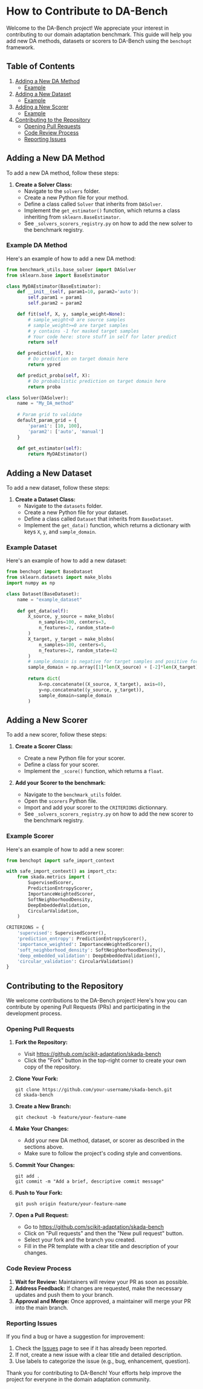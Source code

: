 # How to Contribute to DA-Bench

Welcome to the DA-Bench project! We appreciate your interest in contributing to our domain adaptation benchmark. This guide will help you add new DA methods, datasets or scorers to DA-Bench using the `benchopt` framework.

## Table of Contents
1. [Adding a New DA Method](#adding-a-new-da-method)
    - [Example](#example-da-method)
2. [Adding a New Dataset](#adding-a-new-dataset)
    - [Example](#example-dataset)
3. [Adding a New Scorer](#adding-a-new-scorer)
    - [Example](#example-scorer)
4. [Contributing to the Repository](#contributing-to-the-repository)
    - [Opening Pull Requests](#opening-pull-requests)
    - [Code Review Process](#code-review-process)
    - [Reporting Issues](#reporting-issues)

## Adding a New DA Method

To add a new DA method, follow these steps:

1. **Create a Solver Class:**
   - Navigate to the `solvers` folder.
   - Create a new Python file for your method.
   - Define a class called `Solver` that inherits from `DASolver`.
   - Implement the `get_estimator()` function, which returns a class inheriting from `sklearn.BaseEstimator`.
   - See `_solvers_scorers_registry.py` on how to add the new solver to the benchmark registry. 

### Example DA Method

Here's an example of how to add a new DA method:

```python
from benchmark_utils.base_solver import DASolver
from sklearn.base import BaseEstimator

class MyDAEstimator(BaseEstimator):
    def __init__(self, param1=10, param2='auto'):
        self.param1 = param1
        self.param2 = param2

    def fit(self, X, y, sample_weight=None):
        # sample_weight<0 are source samples
        # sample_weight>=0 are target samples
        # y contains -1 for masked target samples
        # Your code here: store stuff in self for later predict
        return self

    def predict(self, X):
        # Do prediction on target domain here
        return ypred

    def predict_proba(self, X):
        # Do probabilistic prediction on target domain here
        return proba

class Solver(DASolver):
    name = "My_DA_method"
    
    # Param grid to validate
    default_param_grid = {
        'param1': [10, 100],
        'param2': ['auto', 'manual']
    }
    
    def get_estimator(self):
        return MyDAEstimator()
```

## Adding a New Dataset

To add a new dataset, follow these steps:

1. **Create a Dataset Class:**
   - Navigate to the `datasets` folder.
   - Create a new Python file for your dataset.
   - Define a class called `Dataset` that inherits from `BaseDataset`.
   - Implement the `get_data()` function, which returns a dictionary with keys `X`, `y`, and `sample_domain`.

### Example Dataset

Here's an example of how to add a new dataset:

```python
from benchopt import BaseDataset
from sklearn.datasets import make_blobs
import numpy as np

class Dataset(BaseDataset):
    name = "example_dataset"
    
    def get_data(self):
        X_source, y_source = make_blobs(
            n_samples=100, centers=3,
            n_features=2, random_state=0
        )
        X_target, y_target = make_blobs(
            n_samples=100, centers=5,
            n_features=2, random_state=42
        )
        # sample_domain is negative for target samples and positive for source
        sample_domain = np.array([1]*len(X_source) + [-2]*len(X_target))
        
        return dict(
            X=np.concatenate((X_source, X_target), axis=0),
            y=np.concatenate((y_source, y_target)),
            sample_domain=sample_domain
        )
```

## Adding a New Scorer

To add a new scorer, follow these steps:

1. **Create a Scorer Class:**
   - Create a new Python file for your scorer.
   - Define a class for your scorer.
   - Implement the `_score()` function, which returns a `float`.

2. **Add your Scorer to the benchmark:**
   - Navigate to the `benchmark_utils` folder.
   - Open the `scorers` Python file.
   - Import and add your scorer to the `CRITERIONS` dictionnary.
   - See `_solvers_scorers_registry.py` on how to add the new scorer to the benchmark registry. 

### Example Scorer

Here's an example of how to add a new scorer:

```python
from benchopt import safe_import_context

with safe_import_context() as import_ctx:
    from skada.metrics import (
        SupervisedScorer,
        PredictionEntropyScorer,
        ImportanceWeightedScorer,
        SoftNeighborhoodDensity,
        DeepEmbeddedValidation,
        CircularValidation,
    )

CRITERIONS = {
    'supervised': SupervisedScorer(),
    'prediction_entropy': PredictionEntropyScorer(),
    'importance_weighted': ImportanceWeightedScorer(),
    'soft_neighborhood_density': SoftNeighborhoodDensity(),
    'deep_embedded_validation': DeepEmbeddedValidation(),
    'circular_validation': CircularValidation()
}
```

## Contributing to the Repository

We welcome contributions to the DA-Bench project! Here's how you can contribute by opening Pull Requests (PRs) and participating in the development process.

### Opening Pull Requests

1. **Fork the Repository:**
   - Visit https://github.com/scikit-adaptation/skada-bench
   - Click the "Fork" button in the top-right corner to create your own copy of the repository.

2. **Clone Your Fork:**
   ```
   git clone https://github.com/your-username/skada-bench.git
   cd skada-bench
   ```

3. **Create a New Branch:**
   ```
   git checkout -b feature/your-feature-name
   ```

4. **Make Your Changes:**
   - Add your new DA method, dataset, or scorer as described in the sections above.
   - Make sure to follow the project's coding style and conventions.

5. **Commit Your Changes:**
   ```
   git add .
   git commit -m "Add a brief, descriptive commit message"
   ```

6. **Push to Your Fork:**
   ```
   git push origin feature/your-feature-name
   ```

7. **Open a Pull Request:**
   - Go to https://github.com/scikit-adaptation/skada-bench
   - Click on "Pull requests" and then the "New pull request" button.
   - Select your fork and the branch you created.
   - Fill in the PR template with a clear title and description of your changes.

### Code Review Process

1. **Wait for Review:** Maintainers will review your PR as soon as possible.
2. **Address Feedback:** If changes are requested, make the necessary updates and push them to your branch.
3. **Approval and Merge:** Once approved, a maintainer will merge your PR into the main branch.

### Reporting Issues

If you find a bug or have a suggestion for improvement:

1. Check the [Issues](https://github.com/scikit-adaptation/skada-bench/issues) page to see if it has already been reported.
2. If not, create a new issue with a clear title and detailed description.
3. Use labels to categorize the issue (e.g., bug, enhancement, question).

Thank you for contributing to DA-Bench! Your efforts help improve the project for everyone in the domain adaptation community.
